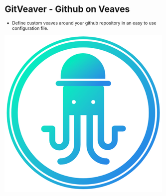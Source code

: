 # GitVeaver - Github on Veaves

- Define custom veaves around your github repository in an easy to use configuration file.

![GitVeaver](assets/logo.png?raw=true "GitVeaver")